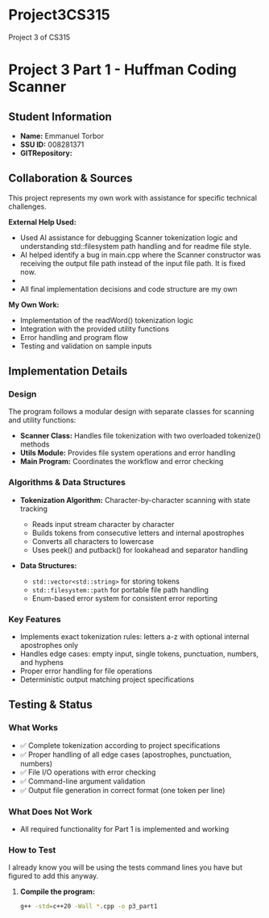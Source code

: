 # Project3CS315
Project 3 of CS315
# Project 3 Part 1 - Huffman Coding Scanner

## Student Information
- **Name:** Emmanuel Torbor
- **SSU ID:** 008281371
- **GITRepository:**

## Collaboration & Sources
This project represents my own work with assistance for specific technical challenges.

**External Help Used:**
- Used AI assistance for debugging Scanner tokenization logic and understanding std::filesystem path handling and for readme file style.
- AI helped identify a bug in main.cpp where the Scanner constructor was receiving the output file path instead of the input file path. It is fixed now.
-
- All final implementation decisions and code structure are my own

**My Own Work:**
- Implementation of the readWord() tokenization logic
- Integration with the provided utility functions
- Error handling and program flow
- Testing and validation on sample inputs

## Implementation Details

### Design
The program follows a modular design with separate classes for scanning and utility functions:

- **Scanner Class:** Handles file tokenization with two overloaded tokenize() methods
- **Utils Module:** Provides file system operations and error handling
- **Main Program:** Coordinates the workflow and error checking

### Algorithms & Data Structures
- **Tokenization Algorithm:** Character-by-character scanning with state tracking
  - Reads input stream character by character
  - Builds tokens from consecutive letters and internal apostrophes
  - Converts all characters to lowercase
  - Uses peek() and putback() for lookahead and separator handling

- **Data Structures:**
  - `std::vector<std::string>` for storing tokens
  - `std::filesystem::path` for portable file path handling
  - Enum-based error system for consistent error reporting

### Key Features
- Implements exact tokenization rules: letters a-z with optional internal apostrophes only
- Handles edge cases: empty input, single tokens, punctuation, numbers, and hyphens
- Proper error handling for file operations
- Deterministic output matching project specifications

## Testing & Status

### What Works
- ✅ Complete tokenization according to project specifications
- ✅ Proper handling of all edge cases (apostrophes, punctuation, numbers)
- ✅ File I/O operations with error checking
- ✅ Command-line argument validation
- ✅ Output file generation in correct format (one token per line)

### What Does Not Work
- All required functionality for Part 1 is implemented and working

### How to Test
I already know you will be using the tests command lines you have but figured to add this anyway.
1. **Compile the program:**
   ```bash
   g++ -std=c++20 -Wall *.cpp -o p3_part1
